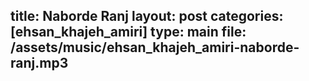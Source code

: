 title: Naborde Ranj
layout: post
categories: [ehsan_khajeh_amiri]
type: main
file: /assets/music/ehsan_khajeh_amiri-naborde-ranj.mp3
---